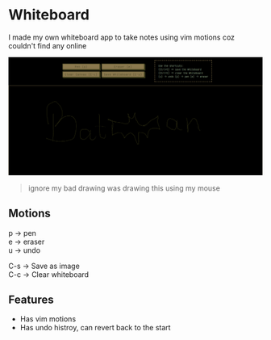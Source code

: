 # Whiteboard

I made my own whiteboard app to take notes using vim motions coz couldn't find any online

![Batman](./batman.png)
> ignore my bad drawing was drawing this using my mouse

## Motions

p -> pen<br>
e -> eraser<br>
u -> undo<br>

C-s -> Save as image<br>
C-c -> Clear whiteboard<br>

## Features

- Has vim motions
- Has undo histroy, can revert back to the start
